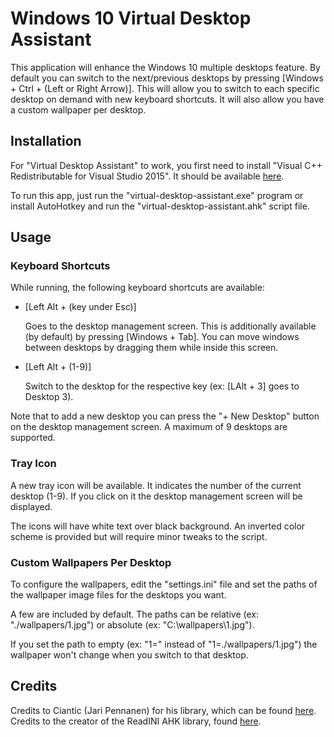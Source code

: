 Windows 10 Virtual Desktop Assistant
===

This application will enhance the Windows 10 multiple desktops feature.
By default you can switch to the next/previous desktops by pressing [Windows + Ctrl + (Left or Right Arrow)].
This will allow you to switch to each specific desktop on demand with new keyboard shortcuts.
It will also allow you have a custom wallpaper per desktop.

## Installation

For "Virtual Desktop Assistant" to work, you first need to install "Visual C++ Redistributable for Visual Studio 2015".
It should be available [here](https://www.microsoft.com/en-us/download/details.aspx?id=48145).

To run this app, just run the "virtual-desktop-assistant.exe" program or install AutoHotkey and run the "virtual-desktop-assistant.ahk" script file.

## Usage

### Keyboard Shortcuts

While running, the following keyboard shortcuts are available:
- [Left Alt + (key under Esc)]

    Goes to the desktop management screen.
    This is additionally available (by default) by pressing [Windows + Tab].
    You can move windows between desktops by dragging them while inside this screen.

- [Left Alt + (1-9)]

    Switch to the desktop for the respective key (ex: [LAlt + 3] goes to Desktop 3).

Note that to add a new desktop you can press the "+ New Desktop" button on the desktop management screen.
A maximum of 9 desktops are supported.

### Tray Icon

A new tray icon will be available. It indicates the number of the current desktop (1-9).
If you click on it the desktop management screen will be displayed.

The icons will have white text over black background. An inverted color scheme is provided but will require minor tweaks to the script.

### Custom Wallpapers Per Desktop

To configure the wallpapers, edit the "settings.ini" file and set the paths of the wallpaper image files for the desktops you want.

A few are included by default. The paths can be relative (ex: "./wallpapers/1.jpg") or absolute (ex: "C:\wallpapers\1.jpg").

If you set the path to empty (ex: "1=" instead of "1=./wallpapers/1.jpg") the wallpaper won't change when you switch to that desktop.

## Credits

Credits to Ciantic (Jari Pennanen) for his library, which can be found [here](https://github.com/Ciantic/VirtualDesktopAccessor).
Credits to the creator of the ReadINI AHK library, found [here](https://autohotkey.com/board/topic/33506-read-ini-file-in-one-go/).